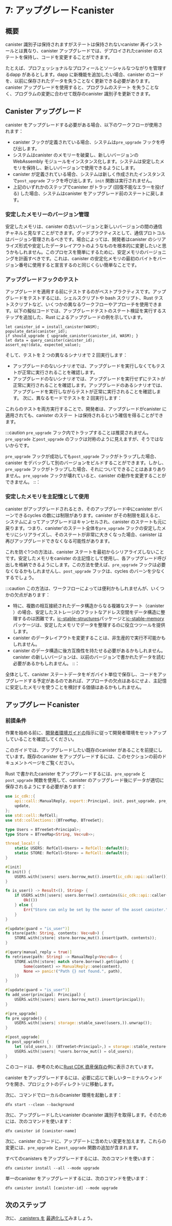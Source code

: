 # 7: アップグレードcanister

## 概要

canister 識別子は保持されますがステートは保持されないcanister 再インストールとは異なり、canister アップグレードでは、デプロイされたcanister のステートを保持し、コードを変更することができます。

たとえば、プロフェッショナルなプロフィールとソーシャルなつながりを管理するdapp があるとします。dapp に新機能を追加したい場合、canister のコードを、以前に保存されたデータを失うことなく更新できる必要があります。canister アップグレードを使用すると、プログラムのステート を失うことなく、プログラムの変更に合わせて既存のcanister 識別子を更新できます。

## Canister アップグレード

canister をアップグレードする必要がある場合、以下のワークフローが使用されます：

- canister フックが定義されている場合、システムは`pre_upgrade` フックを呼び出します。
- システムはcanister のメモリーを破棄し、新しいバージョンのWebAssembly モジュールをインスタンス化します。システムは安定したメモリを保持し、新しいバージョンで使用できるようにします。
- canister が定義されている場合、システムは新しく作成されたインスタンスで`post_upgrade` フックを呼び出します。`init` 関数は実行されません。
- 上記のいずれかのステップでcanister がトラップ (回復不能なエラーを投げる) した場合、システムはcanister をアップグレード前のステートに戻します。

### 安定したメモリーのバージョン管理

安定したメモリは、canister の古いバージョンと新しいバージョンの間の通信チャネルと見なすことができます。グッドプラクティスとして、通信プロトコルはバージョン管理されるべきです。場合によっては、開発者はcanister のシリアライズ形式や安定したデータレイアウトのようなものを根本的に変更したいと思うかもしれません。このプロセスを簡単にするために、安定メモリのバージョニングを計画すべきです。これは、canister の安定化メモリの最初のバイトをバージョン番号に使用すると宣言するのと同じくらい簡単なことです。

### アップグレードフックのテスト

アップグレードを適用する前にテストするのがベストプラクティスです。アップグレードをテストするには、シェルスクリプトや bash スクリプト、Rust テストスクリプトなど、いくつかの異なるワークフローやアプローチを使用できます。以下の擬似コードでは、アップグレードテストのステート検証を実行するステップを追加した、Rust によるアップグレードの例を示しています。

    let canister_id = install_canister(WASM);
    populate_data(canister_id);
    if should_upgrade { upgrade_canister(canister_id, WASM); }
    let data = query_canister(canister_id);
    assert_eq!(data, expected_value);

そして、テストを 2 つの異なるシナリオで 2 回実行します：

- アップグレードのないシナリオでは、アップグレードを実行しなくてもテストが正常に実行されることを確認します。
- アップグレードのないシナリオでは、アップグレードを実行せずにテストが正常に実行されることを確認します。アップグレードのあるシナリオでは、アップグレードを実行しながらテストが正常に実行されることを確認します。
  次に、異なるモードでテストを 2 回実行します：

これらのテストを両方実行することで、開発者は、アップグレードがcanister に適用されても、canister のステー トは保持されるという確信を得ることができます。

:::caution
 `pre_upgrade` フック内でトラップすることは推奨されません。`pre_upgrade` と`post_upgrade` のフックは対称のように見えますが、そうではないからです。

`pre_upgrade` フックが成功しても`post_upgrade` フックがトラップした場合、canister をデバッグして別のバージョンをビルドすることができます。しかし、`pre_upgrade` フックがトラップした場合、それについてできることはあまりありません。`pre_upgrade` フックが壊れていると、canister の動作を変更することができません。
::：

### 安定したメモリを主記憶として使用

canister がアップグレードされるとき、そのアップグレード中にcanister がバーンできるcycles の数には制限があります。canister がその制限を超えると、システムによってアップグレードはキャンセルされ、canister のステートも元に戻ります。つまり、canister'のステート全体を`pre_upgrade` フックの安定したメモリにシリアライズし、そのステートが非常に大きくなった場合、canister は再びアップグレードできなくなる可能性があります。

これを防ぐ1つの方法は、canister ステートを最初からシリアライズしないことです。安定したメモリをcanister の主記憶として使用し、各アップグレード呼び出しを格納できるようにします。この方法を使えば、`pre_upgrade` フックは必要なくなるかもしれませんし、`post_upgrade` フックは、cycles のバーンを少なくするでしょう。

:::caution
この方法は、ワークフローによっては便利かもしれませんが、いくつかの欠点があります：

- 特に、複数の相互接続されたデータ構造からなる複雑なステート（canister ）の場合、安定したストレージのフラットなアドレス空間をデータ構造に整理するのは困難です。[ic-stable-structures](https://crates.io/crates/ic-stable-structures)パッケージと[ic-stable-memory](https://crates.io/crates/ic-stable-memory)パッケージは、安定したメモリでデータを整理するのに役立つツールを提供します。
- canister のデータレイアウトを変更することは、非生産的で実行不可能かもしれません。
- canister のデータ構造に後方互換性を持たせる必要があるかもしれません。canister の新しいバージョンは、以前のバージョンで書かれたデータを読む必要があるかもしれません。
  ::：

全体として、canister ステートデータをギガバイト単位で保存し、コードをアップグレードする予定があるのであれば、アプローチの欠点はあるにせよ、主記憶に安定したメモリを使うことを検討する価値はあるかもしれません。

## アップグレードcanister

### 前提条件

作業を始める前に、[開発者環境ガイドの](./3-dev-env.md)指示に従って開発者環境をセットアップしていることを確認してください。

このガイドでは、アップグレードしたい既存のcanister があることを前提にしています。既存のcanister をアップグレードするには、このセクションの前のドキュメントページをご覧ください。

Rust で書かれたcanister をアップグレードするには、`pre_upgrade` と`post_upgrade` 関数を使用して、canister のアップグレード後にデータが適切に保存されるようにする必要があります：

``` rust
use ic_cdk::{
    api::call::ManualReply, export::Principal, init, post_upgrade, pre_upgrade, query, storage,
    update,
};
use std::cell::RefCell;
use std::collections::{BTreeMap, BTreeSet};

type Users = BTreeSet<Principal>;
type Store = BTreeMap<String, Vec<u8>>;

thread_local! {
    static USERS: RefCell<Users> = RefCell::default();
    static STORE: RefCell<Store> = RefCell::default();
}

#[init]
fn init() {
    USERS.with(|users| users.borrow_mut().insert(ic_cdk::api::caller()));
}

fn is_user() -> Result<(), String> {
    if USERS.with(|users| users.borrow().contains(&ic_cdk::api::caller())) {
        Ok(())
    } else {
        Err("Store can only be set by the owner of the asset canister.".to_string())
    }
}

#[update(guard = "is_user")]
fn store(path: String, contents: Vec<u8>) {
    STORE.with(|store| store.borrow_mut().insert(path, contents));
}

#[query(manual_reply = true)]
fn retrieve(path: String) -> ManualReply<Vec<u8>> {
    STORE.with(|store| match store.borrow().get(&path) {
        Some(content) => ManualReply::one(content),
        None => panic!("Path {} not found.", path),
    })
}

#[update(guard = "is_user")]
fn add_user(principal: Principal) {
    USERS.with(|users| users.borrow_mut().insert(principal));
}

#[pre_upgrade]
fn pre_upgrade() {
    USERS.with(|users| storage::stable_save((users,)).unwrap());
}

#[post_upgrade]
fn post_upgrade() {
    let (old_users,): (BTreeSet<Principal>,) = storage::stable_restore().unwrap();
    USERS.with(|users| *users.borrow_mut() = old_users);
}
```

このコードは、参考のために[Rust CDK 資産保存の](https://github.com/dfinity/cdk-rs/blob/main/examples/asset_storage/src/asset_storage_rs/lib.rs)例に表示されています。

canister をアップグレードするには、必要に応じて新しいターミナルウィンドウを開き、プロジェクトのディレクトリに移動します。

次に、コマンドでローカルのcanister 環境を起動します：

    dfx start --clean --background

次に、アップグレードしたいcanister のcanister 識別子を取得します。そのためには、次のコマンドを使います：

    dfx canister id [canister-name]

次に、canister のコードに、アップデートに含めたい変更を加えます。これらの変更には、`pre_upgrade` と`post_upgrade` 関数の追加が含まれます。

すべてのcanisters をアップグレードするには、次のコマンドを使います：

    dfx canister install --all --mode upgrade

単一のcanister をアップグレードするには、次のコマンドを使います：

    dfx canister install [canister-id] --mode upgrade

## 次のステップ

次に、[ canisters を](./8-optimizing.md) [最適化して](./8-optimizing.md)みましょう。

<!---
# 7: Upgrading a canister

## Overview

Unlike a canister reinstall that preserves the canister identifier but no state, a canister upgrade enables you to preserve the state of a deployed canister, and change the code.

For example, assume you have a dapp that manages professional profiles and social connections. If you want to add a new feature to the dapp, you need to be able to update the canister code without losing any of the previously-stored data. A canister upgrade enables you to update existing canister identifiers with program changes without losing the program state.

## Canister upgrades
When a canister needs to be upgraded, the following workflow is used:
- The system calls a `pre_upgrade` hook if your canister defines it.
- The system discards canister memory and instantiates the new version of your WebAssembly module. The system does preserve the stable memory, which is now available to the new version.
- The system calls a `post_upgrade` hook on the newly created instance if your canister defines it. The `init` function is not executed.
- If the canister traps (throws an unrecoverable error) in any of the steps above, the system reverts the canister to the pre-upgrade state.

### Versioning stable memory

Stable memory can be viewed as the communication channel between old and new versions of a canister. As good practice, communication protocols should be versioned. In some cases, developers may want to radically change something such as the serialization format or the stable data layout of their canister. In radical changes like these, the stable memory decoding mechanism may need to guess the data's format, which can become messy and complicated. To make this process easier, stable memory versioning should be planned for. It can be as simple as declaring that the first byte of the canister's stable memory will be used to represent the version number. 

### Testing upgrade hooks

It is best practice to test upgrades before applying them in order to catch any potential errors that may result in losing data irrevocably. To test upgrades, several different workflows or approaches can be used, such as shell or bash scripts, or Rust test scripts. The following psuedo-code showcases a Rust upgrade example that adds an additional step to execute the state validation of your upgrade test. 

```
let canister_id = install_canister(WASM);
populate_data(canister_id);
if should_upgrade { upgrade_canister(canister_id, WASM); }
let data = query_canister(canister_id);
assert_eq!(data, expected_value);
```

Then, your tests should be run twice in two different scenarios:
- In a scenario without any upgrades, to assure that your tests run successfully without executing an upgrade.
- In a scenario with an upgrade, to assure that your tests run successfully while executing an upgrade. 
You then run your tests twice in different modes:

By running both of these tests, developers can gain confidence that when an upgrade is applied to a canister, the canister's state is preserved. 

:::caution
It is not recommended to trap within the `pre_upgrade` hook. This is because while the `pre_upgrade` and `post_upgrade` hooks appear to be symmetrical, they are not. 

If the `pre_upgrade` hook succeeds, but the `post_upgrade` hook traps, the canister can be debugged and another version can be built. However, if the `pre_upgrade` hook traps, there is not much you can do about it; a broken `pre_upgrade` hook prevents you from changing the canister's behavior. 
:::

### Using stable memory as primary storage

When a canister is upgraded, there is a limit regarding how many cycles a canister can burn during that upgrade. If the canister goes beyond that limit, the upgrade will be canceled by the system and the canister's state will be reverted. That means if you serialize the canister's whole state to stable memory in the `pre_upgrade` hook and the state becomes very large, the canister may not be able to be upgraded again. 

One way to prevent this is to avoid serializing the canister state to begin with. Stable memory can be used as the canister's primary storage, where it can be used to store each upgrade call. Using this method, the `pre_upgrade` hook may not be necessary, and the `post_upgrade` hook will burn fewer cycles. 

:::caution
While this approach might be useful for some workflows, there are a few drawbacks of this approach:
- It is a challenge to organize the flat address space of stable storage into a data structure, especially for complex canister states that consist of multiple interconnected data structures. The [ic-stable-structures](https://crates.io/crates/ic-stable-structures) package and the [ic-stable-memory](https://crates.io/crates/ic-stable-memory) package provide tools to help you organize data in stable memory.
- Altering your canister's data layout may be counterproductive and infeasible. 
- There may be a need for your canister to have backward compatibility of it's data structures; new versions of your canister may need to read data written by previous versions. 
:::

Overall, if your canister plans to store gigabytes of state data and upgrade the code, it may be worth considering using stable memory for the primary storage despite the drawbacks of the approach. 

## Upgrading a canister 

### Prerequisites

Before getting started, assure you have set up your developer environment according to the instructions in the [developer environment guide](./3-dev-env.md).

This guide assumes you have an existing canister that you'd like to upgrade. To get an existing canister, review the previous documentation pages in this section. 

To upgrade a canister written in Rust, you should use `pre_upgrade` and `post_upgrade` functions to ensure data is properly preserved after a canister upgrade as illustrated in the example below:

```rust
use ic_cdk::{
    api::call::ManualReply, export::Principal, init, post_upgrade, pre_upgrade, query, storage,
    update,
};
use std::cell::RefCell;
use std::collections::{BTreeMap, BTreeSet};

type Users = BTreeSet<Principal>;
type Store = BTreeMap<String, Vec<u8>>;

thread_local! {
    static USERS: RefCell<Users> = RefCell::default();
    static STORE: RefCell<Store> = RefCell::default();
}

#[init]
fn init() {
    USERS.with(|users| users.borrow_mut().insert(ic_cdk::api::caller()));
}

fn is_user() -> Result<(), String> {
    if USERS.with(|users| users.borrow().contains(&ic_cdk::api::caller())) {
        Ok(())
    } else {
        Err("Store can only be set by the owner of the asset canister.".to_string())
    }
}

#[update(guard = "is_user")]
fn store(path: String, contents: Vec<u8>) {
    STORE.with(|store| store.borrow_mut().insert(path, contents));
}

#[query(manual_reply = true)]
fn retrieve(path: String) -> ManualReply<Vec<u8>> {
    STORE.with(|store| match store.borrow().get(&path) {
        Some(content) => ManualReply::one(content),
        None => panic!("Path {} not found.", path),
    })
}

#[update(guard = "is_user")]
fn add_user(principal: Principal) {
    USERS.with(|users| users.borrow_mut().insert(principal));
}

#[pre_upgrade]
fn pre_upgrade() {
    USERS.with(|users| storage::stable_save((users,)).unwrap());
}

#[post_upgrade]
fn post_upgrade() {
    let (old_users,): (BTreeSet<Principal>,) = storage::stable_restore().unwrap();
    USERS.with(|users| *users.borrow_mut() = old_users);
}
```

This code is displayed in the [Rust CDK asset storage example](https://github.com/dfinity/cdk-rs/blob/main/examples/asset_storage/src/asset_storage_rs/lib.rs) for reference. 

To upgrade a canister, start by opening a new terminal window if necessary and navigating into your project's directory.

Then, start the local canister environment with the command:

```
dfx start --clean --background
```

Next, obtain the canister identifier of the canister(s) you'd like to upgrade. To do so, the following command can be used:

```
dfx canister id [canister-name]
```

Then, make any changes to the canister's code that you'd like to be included in the update. These changes should include adding the `pre_upgrade` and `post_upgrade` functions as displayed above. 

To upgrade all canisters, the following command can be used:

```
dfx canister install --all --mode upgrade
```

To upgrade a single canister, use the command:

```
dfx canister install [canister-id] --mode upgrade
```

## Next steps

Next, let's take a look at [optimizing canisters](./8-optimizing.md).

-->
